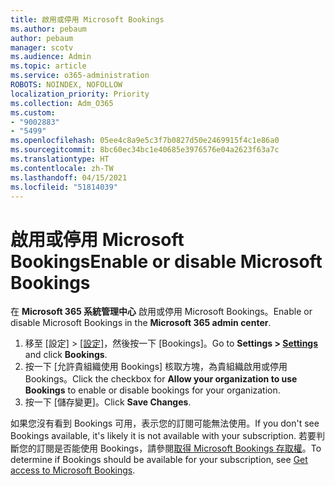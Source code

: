 ```yaml
---
title: 啟用或停用 Microsoft Bookings
ms.author: pebaum
author: pebaum
manager: scotv
ms.audience: Admin
ms.topic: article
ms.service: o365-administration
ROBOTS: NOINDEX, NOFOLLOW
localization_priority: Priority
ms.collection: Adm_O365
ms.custom:
- "9002883"
- "5499"
ms.openlocfilehash: 05ee4c8a9e5c3f7b0827d50e2469915f4c1e86a0
ms.sourcegitcommit: 8bc60ec34bc1e40685e3976576e04a2623f63a7c
ms.translationtype: HT
ms.contentlocale: zh-TW
ms.lasthandoff: 04/15/2021
ms.locfileid: "51814039"
---
```

# <a name="enable-or-disable-microsoft-bookings"></a><span data-ttu-id="1b9da-102">啟用或停用 Microsoft Bookings</span><span class="sxs-lookup"><span data-stu-id="1b9da-102">Enable or disable Microsoft Bookings</span></span>

<span data-ttu-id="1b9da-103">在 **Microsoft 365 系統管理中心** 啟用或停用 Microsoft Bookings。</span><span class="sxs-lookup"><span data-stu-id="1b9da-103">Enable or disable Microsoft Bookings in the **Microsoft 365 admin center**.</span></span>

1. <span data-ttu-id="1b9da-104">移至 [設定] > [[設定]](https://admin.microsoft.com/Adminportal/Home?source=applauncher#/Settings/Services)，然後按一下 [Bookings]。</span><span class="sxs-lookup"><span data-stu-id="1b9da-104">Go to **Settings > [Settings](https://admin.microsoft.com/Adminportal/Home?source=applauncher#/Settings/Services)** and click **Bookings**.</span></span>
2. <span data-ttu-id="1b9da-105">按一下 [允許貴組織使用 Bookings] 核取方塊，為貴組織啟用或停用 Bookings。</span><span class="sxs-lookup"><span data-stu-id="1b9da-105">Click the checkbox for **Allow your organization to use Bookings** to enable or disable bookings for your organization.</span></span>
3. <span data-ttu-id="1b9da-106">按一下 [儲存變更]。</span><span class="sxs-lookup"><span data-stu-id="1b9da-106">Click **Save Changes**.</span></span>

<span data-ttu-id="1b9da-107">如果您沒有看到 Bookings 可用，表示您的訂閱可能無法使用。</span><span class="sxs-lookup"><span data-stu-id="1b9da-107">If you don't see Bookings available, it's likely it is not available with your subscription.</span></span> <span data-ttu-id="1b9da-108">若要判斷您的訂閱是否能使用 Bookings，請參閱[取得 Microsoft Bookings 存取權](https://support.microsoft.com/zh-TW/office/get-access-to-microsoft-bookings-5382dc07-aaa5-45c9-8767-502333b214ce)。</span><span class="sxs-lookup"><span data-stu-id="1b9da-108">To determine if Bookings should be available for your subscription, see [Get access to Microsoft Bookings](https://support.microsoft.com/zh-TW/office/get-access-to-microsoft-bookings-5382dc07-aaa5-45c9-8767-502333b214ce).</span></span>
